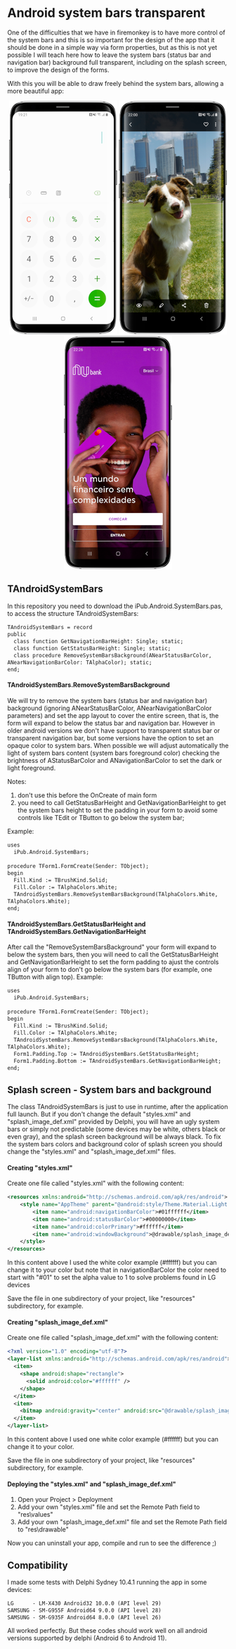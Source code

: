 # Android system bars transparent

One of the difficulties that we have in firemonkey is to have more control of the system bars and this is so important for the design of the app that it should be done in a simple way via form properties, but as this is not yet possible I will teach here how to leave the system bars (status bar and navigation bar) background full transparent, including on the splash screen, to improve the design of the forms.

With this you will be able to draw freely behind the system bars, allowing a more beautiful app:

<p align="center">
<img src="calculator.png" width=246 height=531> <img src="gallery.png" width=246 height=531> <img src="nubank.png" width=246 height=531>
</p>

## TAndroidSystemBars

In this repository you need to download the iPub.Android.SystemBars.pas, to access the structure TAndroidSystemBars:
  ```delphi
  TAndroidSystemBars = record
  public
    class function GetNavigationBarHeight: Single; static;
    class function GetStatusBarHeight: Single; static;
    class procedure RemoveSystemBarsBackground(ANearStatusBarColor, ANearNavigationBarColor: TAlphaColor); static;
  end;
  ```

#### TAndroidSystemBars.RemoveSystemBarsBackground

We will try to remove the system bars (status bar and navigation bar) background (ignoring ANearStatusBarColor, ANearNavigationBarColor parameters) and set the app layout to cover the entire screen, that is, the form will expand to below the status bar and navigation bar. However in older android versions we don't have support to transparent status bar or transparent navigation bar, but some versions have the option to set an opaque color to system bars. When possible we will adjust automatically the light of system bars content (system bars foreground color) checking the brightness of AStatusBarColor and ANavigationBarColor to set the dark or light foreground.

Notes: 
  1) don't use this before the OnCreate of main form
  2) you need to call GetStatusBarHeight and GetNavigationBarHeight to get the system bars height to set the padding in your form to avoid some controls like TEdit or TButton to go below the system bar;

Example:

  ```delphi
  uses
    iPub.Android.SystemBars;
  
  procedure TForm1.FormCreate(Sender: TObject);
  begin
    Fill.Kind := TBrushKind.Solid;
    Fill.Color := TAlphaColors.White;
    TAndroidSystemBars.RemoveSystemBarsBackground(TAlphaColors.White, TAlphaColors.White);
  end;
  ```

#### TAndroidSystemBars.GetStatusBarHeight and TAndroidSystemBars.GetNavigationBarHeight

After call the "RemoveSystemBarsBackground" your form will expand to below the system bars, then you will need to call the GetStatusBarHeight and GetNavigationBarHeight to set the form padding to ajust the controls align of your form to don't go below the system bars (for example, one TButton with align top). Example:

  ```delphi
  uses
    iPub.Android.SystemBars;
  
  procedure TForm1.FormCreate(Sender: TObject);
  begin
    Fill.Kind := TBrushKind.Solid;
    Fill.Color := TAlphaColors.White;
    TAndroidSystemBars.RemoveSystemBarsBackground(TAlphaColors.White, TAlphaColors.White);
	Form1.Padding.Top := TAndroidSystemBars.GetStatusBarHeight;
	Form1.Padding.Bottom := TAndroidSystemBars.GetNavigationBarHeight;
  end;
  ```
  
## Splash screen - System bars and background

The class TAndroidSystemBars is just to use in runtime, after the application full launch. But if you don't change the default "styles.xml" and "splash_image_def.xml" provided by Delphi, you will have an ugly system bars or simply not predictable (some devices may be white, others black or even gray), and the splash screen background will be always black. To fix the system bars colors and background color of splash screen you should change the "styles.xml" and "splash_image_def.xml" files.

#### Creating "styles.xml"

Create one file called "styles.xml" with the following content:

  ```xml
  <resources xmlns:android="http://schemas.android.com/apk/res/android">
      <style name="AppTheme" parent="@android:style/Theme.Material.Light.NoActionBar">
          <item name="android:navigationBarColor">#01ffffff</item>
          <item name="android:statusBarColor">#00000000</item>
          <item name="android:colorPrimary">#ffffff</item>
          <item name="android:windowBackground">@drawable/splash_image_def</item>
      </style>
  </resources>
  ```

In this content above I used the white color example (#ffffff) but you can change it to your color but note that in navigationBarColor the color need to start with "#01" to set the alpha value to 1 to solve problems found in LG devices

Save the file in one subdirectory of your project, like "resources" subdirectory, for example.

#### Creating "splash_image_def.xml"

Create one file called "splash_image_def.xml" with the following content:

  ```xml
  <?xml version="1.0" encoding="utf-8"?>
  <layer-list xmlns:android="http://schemas.android.com/apk/res/android">
    <item>
      <shape android:shape="rectangle">
        <solid android:color="#ffffff" />
      </shape>
    </item>
    <item>
      <bitmap android:gravity="center" android:src="@drawable/splash_image" />
    </item>
  </layer-list>
  ```

In this content above I used one white color example (#ffffff) but you can change it to your color.

Save the file in one subdirectory of your project, like "resources" subdirectory, for example.

#### Deploying the "styles.xml" and "splash_image_def.xml"

 1) Open your Project > Deployment
 2) Add your own "styles.xml" file and set the Remote Path field to "res\values"
 3) Add your own "splash_image_def.xml" file and set the Remote Path field to "res\drawable"

Now you can uninstall your app, compile and run to see the difference ;)

## Compatibility

I made some tests with Delphi Sydney 10.4.1 running the app in some devices:

    LG      - LM-X430 Android32 10.0.0 (API level 29)
    SAMSUNG - SM-G955F Android64 9.0.0 (API level 28)
    SAMSUNG - SM-G935F Android64 8.0.0 (API level 26)

All worked perfectly. But these codes should work well on all android versions supported by delphi (Android 6 to Android 11).